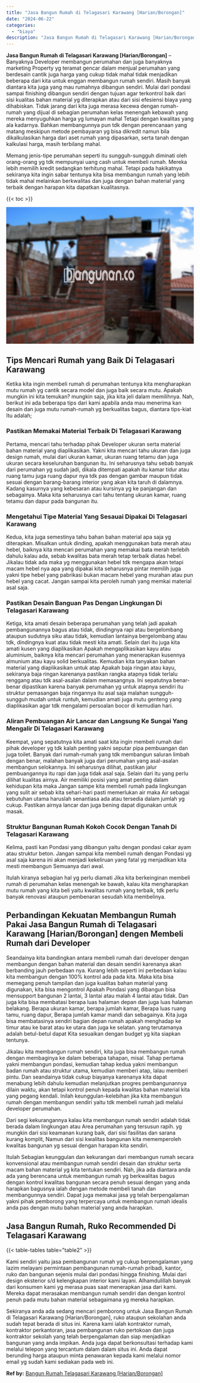 ```yaml
---
title: "Jasa Bangun Rumah di Telagasari Karawang [Harian/Borongan]"
date: "2024-06-22"
categories: 
  - "biaya"
description: "Jasa Bangun Rumah di Telagasari Karawang [Harian/Borongan]. Sekiranya anda ada sedang mencari pemborong untuk Jasa Bangun Rumah di Telagasari Karawang [Hari..."
---
```


**Jasa Bangun Rumah di Telagasari Karawang \[Harian/Borongan\]** – Banyaknya Developer membangun perumahan dan juga banyaknya marketing Property yg teramat gencar dalam menjual perumahan yang berdesain cantik juga harga yang cukup tidak mahal tidak menjadikan beberapa dari kita untuk enggan membangun rumah sendiri. Masih banyak diantara kita juga yang mau rumahnya dibangun sendiri. Mulai dari pondasi sampai finishing dibangun sendiri dengan tujuan agar terkontrol baik dari sisi kualitas bahan material yg diterapkan atau dari sisi efesiensi biaya yang dihabiskan. Tidak jarang dari kita juga merasa kecewa dengan rumah-rumah yang dijual di sebagian perumahan kelas menengah kebawah yang mereka menyuguhkan harga yg lumayan mahal Tetapi dengan kwalitas yang ala kadarnya. Bahkan membangunnya pun tdk dengan perencanaan yang matang meskipun metode pembayaran yg bisa dikredit namun bila dikalkulasikan harga dari aset rumah yang dipasarkan, serta tanah dengan kalkulasi harga, masih terbilang mahal.

Memang jenis-tipe perumahan seperti itu sungguh-sungguh diminati oleh orang-orang yg tdk mempunyai uang cash untuk membeli rumah. Mereka lebih memilih kredit sedangkan terhitung mahal. Tetapi pada hakikatnya sekiranya kita ingin sabar tentunya kita bisa membangun rumah yang lebih tidak mahal melainkan berkwalitas dan juga dengan bahan material yang terbaik dengan harapan kita dapatkan kualitasnya.

{{< toc >}}

![Jasa Bangun Rumah di Telagasari Karawang [Harian/Borongan]](/images/borong-bangunan-37.png)

## Tips Mencari Rumah yang Baik Di Telagasari Karawang

Ketika kita ingin membeli rumah di perumahan tentunya kita mengharapkan mutu rumah yg cantik secara model dan juga baik secara mutu. Apakah mungkin ini kita temukan? mungkin saja, jika kita jeli dalam memilihnya. Nah, berikut ini ada beberapa tips dari kami apabila anda mau menerima kan desain dan juga mutu rumah-rumah yg berkualitas bagus, diantara tips-kiat Itu adalah;

### Pastikan Memakai Material Terbaik Di Telagasari Karawang

Pertama, mencari tahu terhadap pihak Developer ukuran serta material bahan material yang diaplikasikan. Yakni kita mencari tahu ukuran dan juga design rumah, mulai dari ukuran kamar, ukuran ruang tetamu dan juga ukuran secara keseluruhan bangunan itu. Ini seharusnya tahu sebab banyak dari perumahan yg sudah jadi, dikala ditempati apakah itu kamar tidur atau ruang tamu juga ruang dapur nya tdk pas dengan gambar maupun tidak sesuai dengan barang-barang interior yang akan kita taruh di dalamnya. Kadang kasurnya yang kebesaran atau kursinya yg ke panjangan dan sebagainya. Maka kita seharusnya cari tahu tentang ukuran kamar, ruang tetamu dan dapur pada bangunan itu.

### Mengetahui Tipe Material Yang Sesauai Dipakai Di Telagasari Karawang

Kedua, kita juga semestinya tahu bahan bahan material apa saja yg diterapkan. Misalkan untuk dinding, apakah menggunakan bata merah atau hebel, baiknya kita mencari perumahan yang memakai bata merah terlebih dahulu kalau ada, sebab kwalitas bata merah tetap terbaik diatas hebel. Jikalau tidak ada maka yg menggunakan hebel tdk mengapa akan tetapi macam hebel nya apa yang dipakai kita seharusnya pintar memilih juga yakni tipe hebel yang pabrikasi bukan macam hebel yang murahan atau pun hebel yang cacat. Jangan sampai kita peroleh rumah yang memkai material asal saja.

### Pastikan Desain Banguan Pas Dengan Lingkungan Di Telagasari Karawang

Ketiga, kita amati desain beberapa perumahan yang telah jadi apakah pembangunannya bagus atau tidak, dindingnya rapi atau bergelombang ataupun sudutnya siku atau tidak, kemudian lantainya bergelombang atau tdk, dindingnya kuat atau tidak mesti kita amati. Selain dari itu juga kita amati kusen yang diaplikasikan Apakah mengaplikasikan kayu atau aluminium, baiknya kita mencari perumahan yang menerapkan kusennya almunium atau kayu solid berkualitas. Kemudian kita tanyakan bahan material yang diaplikasikan untuk atap Apakah baja ringan atau kayu, sekiranya baja ringan karenanya pastikan rangka atapnya tidak terlalu renggang atau tdk asal-asalan dalam memasangnya. Ini sepatutnya benar-benar dipastikan karena banyak perumahan yg untuk atapnya sendiri itu struktur pemasangan baja ringannya itu asal saja malahan sungguh-sungguh mudah untuk runtuh, kemudian amati juga mutu genteng yang diaplikasikan agar tdk mengalami persoalan bocor di kemudian hari.

### Aliran Pembuangan Air Lancar dan Langsung Ke Sungai Yang Mengalir Di Telagasari Karawang

Keempat, yang sepatutnya kita amati saat kita ingin membeli rumah dari pihak developer yg tdk kalah penting yakni seputar pipa pembuangan dan juga toilet. Banyak dari rumah-rumah yang tdk membangun saluran limbah dengan benar, malahan banyak juga dari perumahan yang asal-asalan membangun selokannya. Ini seharusnya dilihat, pastikan jalur pembuangannya itu rapi dan juga tidak asal saja. Selain dari itu yang perlu dilihat kualitas airnya. Air memiliki posisi yang amat penting dalam kehidupan kita maka Jangan sampe kita membeli rumah pada lingkungan yang sulit air sebab kita sehari-hari pasti memerlukan air maka Air sebagai kebutuhan utama haruslah senantiasa ada atau tersedia dalam jumlah yg cukup. Pastikan airnya lancar dan juga bening dapat digunakan untuk masak.

### Struktur Bangunan Rumah Kokoh Cocok Dengan Tanah Di Telagasari Karawang

Kelima, pasti kan Pondasi yang dibangun yaitu dengan pondasi cakar ayam atau struktur beton. Jangan sampai kita membeli rumah dengan Pondasi yg asal saja karena ini akan menjadi kekeliruan yang fatal yg menjadikan kita mesti membangun Semuanya dari awal.

Itulah kiranya sebagian hal yg perlu diamati Jika kita berkeinginan membeli rumah di perumahan kelas menengah ke bawah, kalau kita mengharapkan mutu rumah yang kita beli yaitu kwalitas rumah yang terbaik, tdk perlu banyak renovasi ataupun pembenaran sesudah kita membelinya.

## Perbandingan Kekuatan Membangun Rumah Pakai Jasa Bangun Rumah di Telagasari Karawang \[Harian/Borongan\] dengen Membeli Rumah dari Developer

Seandainya kita bandingkan antara membeli rumah dari developer dengan membangun dengan bahan material dan desain sendiri karenanya akan berbanding jauh perbedaan nya. Kurang lebih seperti ini perbedaan kalau kita membangun dengan 100% kontrol ada pada kita. Maka kita bisa memegang penuh tampilan dan juga kualitas bahan material yang digunakan, kita bisa mengontrol Apakah Pondasi yang dibangun bisa mensupport bangunan 2 lantai, 3 lantai atau malah 4 lantai atau tidak. Dan juga kita bisa membatasi berapa luas halaman depan dan juga luas halaman belakang. Berapa ukuran kamar, berapa jumlah kamar, Berapa luas ruang tamu, ruang dapur, Berapa jumlah kamar mandi dan sebagainya. Kita juga bisa membatasinya sendiri bagian depan rumah apakah menghadap ke timur atau ke barat atau ke utara dan juga ke selatan. yang terutamanya adalah betul-betul dapat Kita sesuaikan dengan budget yg kita siapkan tentunya.

Jikalau kita membangun rumah sendiri, kita juga bisa membangun rumah dengan membaginya ke dalam beberapa tahapan, misal. Tahap pertama yakni membangun pondasi, kemudian tahap kedua yakni membangun badan rumah atau struktur utama, kemudian memberi atap, lalau memberi pintu. Dan seandainya tidak cukup biayanya karenanya kita dapat menabung lebih dahulu kemudian melanjutkan progres pembangunannya dilain waktu, akan tetapi kontrol penuh kepada kwalitas bahan material kita yang pegang kendali. Inilah keunggulan-kelebihan jika kita membangun rumah dengan membangun sendiri yaitu tdk membeli rumah jadi melalui developer perumahan.

Dari segi kekurangannya kalau kita membangun rumah sendiri adalah tidak berada dalam lingkungan atau Area perumahan yang tersusun rapih. yg mungkin dari sisi keamanan kurang baik, dari sisi fasilitas dan sarana kurang komplit, Namun dari sisi kwalitas bangunan kita mememperoleh kwalitas bangunan yg sesuai dengan harapan kita sendiri.

Itulah Sebagian keunggulan dan kekurangan dari membangun rumah secara konvensional atau membangun rumah sendiri desain dan struktur serta macam bahan material yg kita tentukan sendiri. Nah, jika ada diantara anda ada yang berencana untuk membangun rumah yg berkwalitas bagus dengan kontrol kwalitas bangunan secara penuh sesuai dengan yang anda harapkan bagusnya ialah dengan metode membeli tanah dan membangunnya sendiri. Dapat juga memakai jasa yg telah berpengalaman yakni pihak pemborong yang terpercaya untuk membangun rumah idealis anda pas dengan mutu bahan material yang anda harapkan.

## Jasa Bangun Rumah, Ruko Recommended Di Telagasari Karawang

{{< table-tables table="table2" >}}

Kami sendiri yaitu jasa pembangunan rumah yg cukup berpengalaman yang lazim melayani permintaan pembangunan rumah-rumah pribadi, kantor, ruko dan bangunan sejenis mulai dari pondasi hingga finishing. Mulai dari design eksterior s/d kelengkapan interior kami layani. Alhamdulillah banyak dari konsumen kami yg merasa puas saat menerapkan jasa dari kami. Mereka dapat merasakan membangun rumah sendiri dan dengan kontrol penuh pada mutu bahan material sebagaimana yg mereka harapkan.

Sekiranya anda ada sedang mencari pemborong untuk Jasa Bangun Rumah di Telagasari Karawang \[Harian/Borongan\], ruko ataupun sekolahan anda sudah tepat berada di situs ini. Karena kami ialah kontraktor rumah, kontraktor perkantoran, jasa pembangunan ruko pertokoan dan juga kontraktor sekolah yang telah berpengalaman dan siap menjadikan bangunan yang anda impikan. Anda juga dapat berkonsultasi terhadap kami melalui telepon yang tercantum dalam dalam situs ini. Anda dapat berunding harga ataupun minta penawaran kepada kami melalui nomor email yg sudah kami sediakan pada web ini.

**Ref by:** [Bangun Rumah Telagasari Karawang [Harian/Borongan]](https://id.wikipedia.org/wiki/Bangun)
